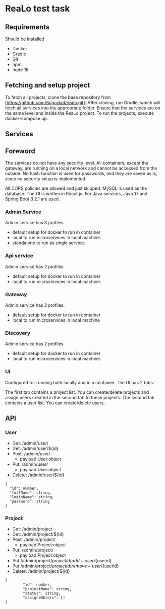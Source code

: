 # ReaLo test task

## Requirements

Should be installed
- Docker
- Gradle
- Git
- npm
- node 16

## Fetching and setup project
To fetch all projects, clone the base repository from [https://github.com/Sugovlad/realo.git]. After cloning, run Gradle, which will fetch all services into the appropriate folder. Ensure that the services are on the same level and inside the ReaLo project. To run the projects, execute docker-compose up.

## Services

## Foreword
The services do not have any security level. All containers, except the gateway, are running on a local network and cannot be accessed from the outside. No hash function is used for passwords, and they are saved as is, since no security setup is implemented.

All CORS policies are allowed and just skipped. MySQL is used as the database. The UI is written in React.js. For Java services, Java 17 and Spring Boot 3.2.1 are used.

### Admin Service

Admin service has 3 profiles.

- default setup for docker to run in container
- local to run microservices in local machine.
- standalone to run as single service.

### Api service

Admin service has 2 profiles.

- default setup for docker to run in container
- local to run microservices in local machine.

### Gateway

Admin service has 2 profiles.

- default setup for docker to run in container
- local to run microservices in local machine

### Discovery

Admin service has 2 profiles.

- default setup for docker to run in container
- local to run microservices in local machine.

### UI

Configured for running both locally and in a container. The UI has 2 tabs:

The first tab contains a project list. You can create/delete projects and assign users created in the second tab to these projects.
The second tab contains a user list. You can create/delete users.

## API

### User

- Get: /admin/user/
- Get: /admin/user/${id}
- Post: /admin/user/
    - payload User:object
- Put: /admin/user/
    - payload User:object
- Delete: /admin/user/${id}

```
{
  "id": number,
  "fullName": string,
  "loginName": string,
  "password": string
}
```

### Project

- Get: /admin/project
- Get: /admin/project/${id}
- Post: /admin/project/
    - payload Project:object
- Put: /admin/project/
    - payload Project:object
- Put /admin/project/${projectid}/add-user/${userid}
- Put /admin/project/${projectid}/remove-user/${userid}
- Delete: /admin/project/${id}


``` 
{
        "id": number,
        "projectName": string,
        "status": string,
        "assignedUsers": []
}
```
